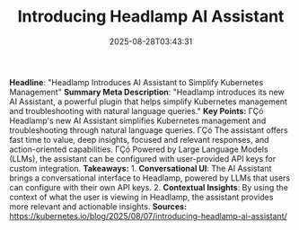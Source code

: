 ﻿---
title: "Introducing Headlamp AI Assistant"
date: "2025-08-28T03:43:31"
category: "Markets"
summary: ""
slug: "introducing headlamp ai assistant"
source_urls:
  - "https://kubernetes.io/blog/2025/08/07/introducing-headlamp-ai-assistant/"
seo:
  title: "Introducing Headlamp AI Assistant | Hash n Hedge"
  description: ""
  keywords: ["news", "markets", "brief"]
---
**Headline**:  "Headlamp Introduces AI Assistant to Simplify Kubernetes Management"  **Summary Meta Description**:  "Headlamp introduces its new AI Assistant, a powerful plugin that helps simplify Kubernetes management and troubleshooting with natural language queries."  **Key Points:**  ΓÇó Headlamp's new AI Assistant simplifies Kubernetes management and troubleshooting through natural language queries. ΓÇó The assistant offers fast time to value, deep insights, focused and relevant responses, and action-oriented capabilities. ΓÇó Powered by Large Language Models (LLMs), the assistant can be configured with user-provided API keys for custom integration.  **Takeaways:**  1. **Conversational UI**: The AI Assistant brings a conversational interface to Headlamp, powered by LLMs that users can configure with their own API keys. 2. **Contextual Insights**: By using the context of what the user is viewing in Headlamp, the assistant provides more relevant and actionable insights.  **Sources:** https://kubernetes.io/blog/2025/08/07/introducing-headlamp-ai-assistant/ 
